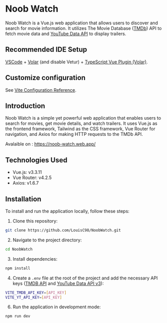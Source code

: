 # Noob Watch

Noob Watch is a Vue.js web application that allows users to discover and search for movie information. It utilizes The Movie Database ([TMDb](https://developer.themoviedb.org/docs/getting-started)) API to fetch movie data and [YouTube Data API](https://developers.google.com/youtube/v3?hl=fr) to display trailers.

## Recommended IDE Setup

[VSCode](https://code.visualstudio.com/) + [Volar](https://marketplace.visualstudio.com/items?itemName=Vue.volar) (and disable Vetur) + [TypeScript Vue Plugin (Volar)](https://marketplace.visualstudio.com/items?itemName=Vue.vscode-typescript-vue-plugin).

## Customize configuration

See [Vite Configuration Reference](https://vitejs.dev/config/).

## Introduction

Noob Watch is a simple yet powerful web application that enables users to search for movies, get movie details, and watch trailers. It uses Vue.js as the frontend framework, Tailwind as the CSS framework, Vue Router for navigation, and Axios for making HTTP requests to the TMDb API.

Avalaible on : https://noob-watch.web.app/

## Technologies Used

- Vue.js: v3.3.11
- Vue Router: v4.2.5
- Axios: v1.6.7

## Installation

To install and run the application locally, follow these steps:

1. Clone this repository:

```sh
git clone https://github.com/LouisC98/NoobWatch.git
```

2. Navigate to the project directory:

```sh
cd NoobWatch
```

3. Install dependencies:

```sh
npm install
```

4. Create a `.env` file at the root of the project and add the necessary API keys ([TMDB API](https://developer.themoviedb.org/docs/getting-started) and [YouTube Data API v3](https://developers.google.com/youtube/v3?hl=fr)):

```sh
VITE_TMDB_API_KEY=[API_KEY]
VITE_YT_API_KEY=[API_KEY]
```

6. Run the application in development mode:

```sh
npm run dev
```